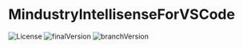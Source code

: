 # MindustryIntellisenseForVSCode
![License](https://img.shields.io/github/license/d3ck/MindustryIntellisenseForVSCode)
![finalVersion](https://img.shields.io/github/package-json/v/d3ck/MindustryIntellisenseForVSCode)
![branchVersion](https://img.shields.io/github/package-json/v/d3ck/MindustryIntellisenseForVSCode/testes?style=for-the-badge)